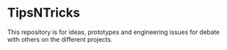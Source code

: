 # TipsNTricks
This repository is for ideas, prototypes and engineering issues for debate with others on the different projects.
